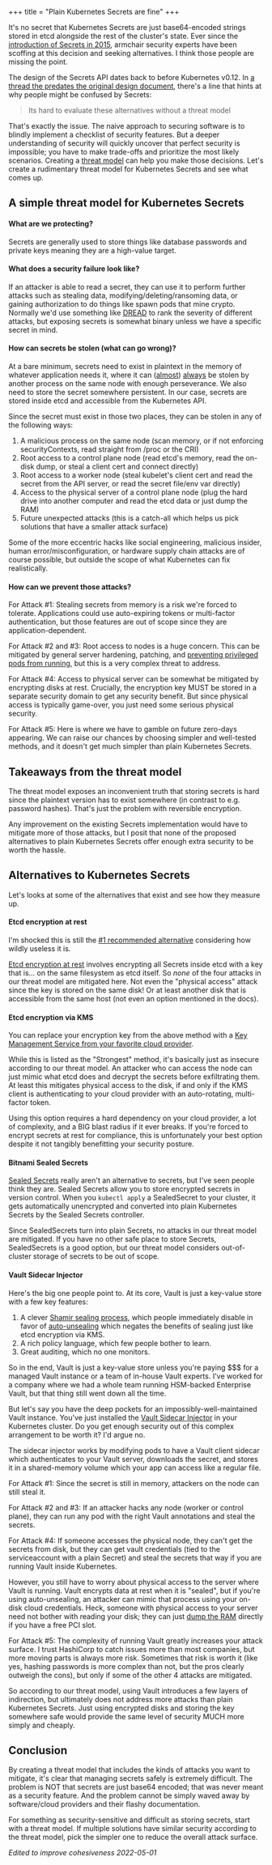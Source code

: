 +++
title = "Plain Kubernetes Secrets are fine"
+++

It's no secret that Kubernetes Secrets are just base64-encoded strings stored in etcd alongside the rest of the cluster's state. Ever since the [introduction of Secrets in 2015](https://github.com/kubernetes/kubernetes/pull/4514), armchair security experts have been scoffing at this decision and seeking alternatives. I think those people are missing the point.

The design of the Secrets API dates back to before Kubernetes v0.12. In [a thread the predates the original design document](https://github.com/kubernetes/kubernetes/issues/2030#issuecomment-61584588), there's a line that hints at why people might be confused by Secrets:

> Its hard to evaluate these alternatives without a threat model

That's exactly the issue. The naive approach to securing software is to blindly implement a checklist of security features. But a deeper understanding of security will quickly uncover that perfect security is impossible; you have to make trade-offs and prioritize the most likely scenarios. Creating a [threat model](https://owasp.org/www-community/Threat_Modeling_Process) can help you make those decisions. Let's create a rudimentary threat model for Kubernetes Secrets and see what comes up.

## A simple threat model for Kubernetes Secrets

#### What are we protecting?

Secrets are generally used to store things like database passwords and private keys meaning they are a high-value target.

#### What does a security failure look like?

If an attacker is able to read a secret, they can use it to perform further attacks such as stealing data, modifying/deleting/ransoming data, or gaining authorization to do things like spawn pods that mine crypto. Normally we'd use something like [DREAD](https://wiki.openstack.org/wiki/Security/OSSA-Metrics#DREAD) to rank the severity of different attacks, but exposing secrets is somewhat binary unless we have a specific secret in mind.

#### How can secrets be stolen (what can go wrong)?

At a bare minimum, secrets need to exist in plaintext in the memory of whatever application needs it, where it can ([almost](https://git.kernel.org/pub/scm/linux/kernel/git/next/linux-next.git/commit/?id=72101855fb9a2b3cd72c051791609a217c4a6281)) [always](https://github.com/n1nj4sec/mimipy) be stolen by another process on the same node with enough perseverance. We also need to store the secret somewhere persistent. In our case, secrets are stored inside etcd and accessible from the Kubernetes API.

Since the secret must exist in those two places, they can be stolen in any of the following ways:

1. A malicious process on the same node (scan memory, or if not enforcing securityContexts, read straight from /proc or the CRI)
2. Root access to a control plane node (read etcd's memory, read the on-disk dump, or steal a client cert and connect directly)
3. Root access to a worker node (steal kubelet's client cert and read the secret from the API server, or read the secret file/env var directly)
4. Access to the physical server of a control plane node (plug the hard drive into another computer and read the etcd data or just dump the RAM)
5. Future unexpected attacks (this is a catch-all which helps us pick solutions that have a smaller attack surface)

Some of the more eccentric hacks like social engineering, malicious insider, human error/misconfiguration, or hardware supply chain attacks are of course possible, but outside the scope of what Kubernetes can fix realistically.

#### How can we prevent those attacks?

For Attack #1: Stealing secrets from memory is a risk we're forced to tolerate. Applications could use auto-expiring tokens or multi-factor authentication, but those features are out of scope since they are application-dependent.

For Attack #2 and #3: Root access to nodes is a huge concern. This can be mitigated by general server hardening, patching, and [preventing privileged pods from running](https://kubernetes.io/docs/concepts/security/pod-security-standards/), but this is a very complex threat to address.

For Attack #4: Access to physical server can be somewhat be mitigated by encrypting disks at rest. Crucially, the encryption key MUST be stored in a separate security domain to get any security benefit. But since physical access is typically game-over, you just need some serious physical security.

For Attack #5: Here is where we have to gamble on future zero-days appearing. We can raise our chances by choosing simpler and well-tested methods, and it doesn't get much simpler than plain Kubernetes Secrets.

## Takeaways from the threat model

The threat model exposes an inconvenient truth that storing secrets is hard since the plaintext version has to exist somewhere (in contrast to e.g. password hashes). That's just the problem with reversible encryption.

Any improvement on the existing Secrets implementation would have to mitigate more of those attacks, but I posit that none of the proposed alternatives to plain Kubernetes Secrets offer enough extra security to be worth the hassle.

## Alternatives to Kubernetes Secrets

Let's looks at some of the alternatives that exist and see how they measure up.

#### Etcd encryption at rest

I'm shocked this is still the [#1 recommended alternative](https://kubernetes.io/docs/concepts/configuration/secret/#alternatives-to-secrets) considering how wildly useless it is.

[Etcd encryption at rest](https://kubernetes.io/docs/tasks/administer-cluster/encrypt-data/) involves encrypting all Secrets inside etcd with a key that is... on the same filesystem as etcd itself. So *none* of the four attacks in our threat model are mitigated here. Not even the "physical access" attack since the key is stored on the same disk! Or at least another disk that is accessible from the same host (not even an option mentioned in the docs).

#### Etcd encryption via KMS

You can replace your encryption key from the above method with a [Key Management Service from your favorite cloud provider](https://kubernetes.io/docs/tasks/administer-cluster/kms-provider/).

While this is listed as the "Strongest" method, it's basically just as insecure according to our threat model. An attacker who can access the node can just mimic what etcd does and decrypt the secrets before exfiltrating them. At least this mitigates physical access to the disk, if and only if the KMS client is authenticating to your cloud provider with an auto-rotating, multi-factor token.

Using this option requires a hard dependency on your cloud provider, a lot of complexity, and a BIG blast radius if it ever breaks. If you're forced to encrypt secrets at rest for compliance, this is unfortunately your best option despite it not tangibly benefitting your security posture.

#### Bitnami Sealed Secrets

[Sealed Secrets](https://github.com/bitnami-labs/sealed-secrets) really aren't an alternative to secrets, but I've seen people think they are. Sealed Secrets allow you to store encrypted secrets in version control. When you `kubectl apply` a SealedSecret to your cluster, it gets automatically unencrypted and converted into plain Kubernetes Secrets by the Sealed Secrets controller.

Since SealedSecrets turn into plain Secrets, no attacks in our threat model are mitigated. If you have no other safe place to store Secrets, SealedSecrets is a good option, but our threat model considers out-of-cluster storage of secrets to be out of scope.

#### Vault Sidecar Injector

Here's the big one people point to. At its core, Vault is just a key-value store with a few key features:

1. A clever [Shamir sealing process](https://www.vaultproject.io/docs/concepts/seal), which people immediately disable in favor of [auto-unsealing](https://www.vaultproject.io/docs/concepts/seal#auto-unseal) which negates the benefits of sealing just like etcd encryption via KMS.
2. A rich policy language, which few people bother to learn.
3. Great auditing, which no one monitors.

So in the end, Vault is just a key-value store unless you're paying $$$ for a managed Vault instance or a team of in-house Vault experts. I've worked for a company where we had a whole team running HSM-backed Enterprise Vault, but that thing still went down all the time.

But let's say you have the deep pockets for an impossibly-well-maintained Vault instance. You've just installed the [Vault Sidecar Injector](https://www.vaultproject.io/docs/platform/k8s/injector) in your Kubernetes cluster. Do you get enough security out of this complex arrangement to be worth it? I'd argue no.

The sidecar injector works by modifying pods to have a Vault client sidecar which authenticates to your Vault server, downloads the secret, and stores it in a shared-memory volume which your app can access like a regular file.

For Attack #1: Since the secret is still in memory, attackers on the node can still steal it.

For Attack #2 and #3: If an attacker hacks any node (worker or control plane), they can run any pod with the right Vault annotations and steal the secrets.

For Attack #4: If someone accesses the physical node, they can't get the secrets from disk, but they can get vault credentials (tied to the serviceaccount with a plain Secret) and steal the secrets that way if you are running Vault inside Kubernetes.

However, you still have to worry about physical access to the server where Vault is running. Vault encrypts data at rest when it is "sealed", but if you're using auto-unsealing, an attacker can mimic that process using your on-disk cloud credentials. Heck, someone with physical access to your server need not bother with reading your disk; they can just [dump the RAM](https://github.com/carmaa/inception) directly if you have a free PCI slot.

For Attack #5: The complexity of running Vault greatly increases your attack surface. I trust HashiCorp to catch issues more than most companies, but more moving parts is always more risk. Sometimes that risk is worth it (like yes, hashing passwords is more complex than not, but the pros clearly outweigh the cons), but only if some of the other 4 attacks are mitigated.

So according to our threat model, using Vault introduces a few layers of indirection, but ultimately does not address more attacks than plain Kubernetes Secrets. Just using encrypted disks and storing the key somewhere safe would provide the same level of security MUCH more simply and cheaply.

## Conclusion

By creating a threat model that includes the kinds of attacks you want to mitigate, it's clear that managing secrets safely is extremely difficult. The problem is NOT that secrets are just base64 encoded; that was never meant as a security feature. And the problem cannot be simply waved away by software/cloud providers and their flashy documentation.

For something as security-sensitive and difficult as storing secrets, start with a threat model. If multiple solutions have similar security according to the threat model, pick the simpler one to reduce the overall attack surface.


*Edited to improve cohesiveness 2022-05-01*
